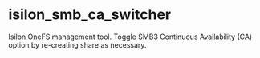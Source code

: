 # isilon_smb_ca_switcher
Isilon OneFS management tool. Toggle SMB3 Continuous Availability (CA) option by re-creating share as necessary.
